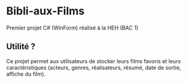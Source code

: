 # Bibli-aux-Films
Premier projet C# (WinForm) réalisé à la HEH (BAC 1)

## Utilité ?
Ce projet permet aux utilisateurs de stocker leurs films favoris et leurs caractéristiques (acteurs, genres, réalisateurs, résumé, date de sortie, affiche du film).
